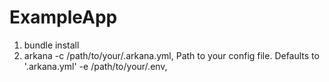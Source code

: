 #  ExampleApp

1. bundle install
2. arkana -c /path/to/your/.arkana.yml,    Path to your config file. Defaults to '.arkana.yml' -e /path/to/your/.env,  
